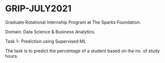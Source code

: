 # GRIP-JULY2021
Graduate Rotational Internship Program at The Sparks Foundation.

Domain: Data Science & Business Analytics.

Task 1- Prediction using Supervised ML

The task is to predict the percentage of a student based on the no. of study hours. 
